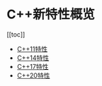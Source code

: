 # C++新特性概览

[[toc]]

* [C++11特性](/md/c++/features/c11/c++-features-c11.md)
* [C++14特性](/md/c++/features/c14/c++-features-c14.md)
* [C++17特性](/md/c++/features/c17/c++-features-c17.md)
* [C++20特性](/md/c++/features/c20/c++-features-c20.md)
